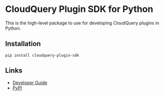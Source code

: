 # CloudQuery Plugin SDK for Python

This is the high-level package to use for developing CloudQuery plugins in Python.

## Installation

```commandline
pip install cloudquery-plugin-sdk
```

## Links

- [Developer Guide](https://www.cloudquery.io/docs/developers/creating-new-plugin/python-source)
- [PyPI](https://pypi.org/project/cloudquery-plugin-sdk/)
